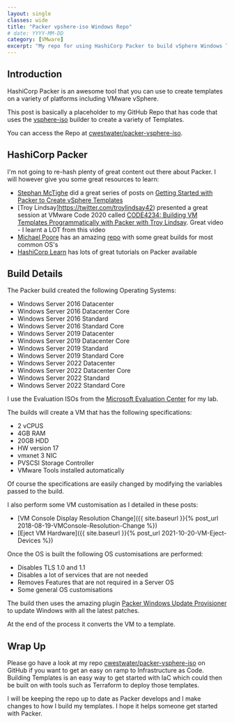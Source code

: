 ```yaml
---
layout: single
classes: wide
title: "Packer vpshere-iso Windows Repo"
# date: YYYY-MM-DD
category: [VMware]
excerpt: "My repo for using HashiCorp Packer to build vSphere Windows Templates"
---
```

## Introduction

HashiCorp Packer is an awesome tool that you can use to create templates on a variety of platforms including VMware vSphere.

This post is basically a placeholder to my GitHub Repo that has code that uses the [vsphere-iso](https://www.packer.io/plugins/builders/vsphere/vsphere-iso) builder to create a variety of Templates.

You can access the Repo at [cwestwater/packer-vsphere-iso](https://github.com/cwestwater/packer-vsphere-iso).

## HashiCorp Packer

I'm not going to re-hash plenty of great content out there about Packer. I will however give you some great resources to learn:

- [Stephan McTighe](https://twitter.com/vStephanMcTighe) did a great series of posts on [Getting Started with Packer to Create vSphere Templates](https://stephanmctighe.com/2021/06/15/getting-started-with-packer-to-create-vsphere-templates-part-1/)
- [Troy Lindsay]https://twitter.com/troylindsay42) presented a great session at VMware Code 2020 called [CODE4234: Building VM Templates Programmatically with Packer with Troy Lindsay](https://youtu.be/mO0oeCAjeO8). Great video - I learnt a LOT from this video
- [Michael Poore](https://twitter.com/mpoore) has an amazing [repo](https://github.com/v12n-io/packer) with some great builds for most common OS's
- [HashiCorp Learn](https://learn.hashicorp.com/packer) has lots of great tutorials on Packer available

## Build Details

The Packer build created the following Operating Systems:

- Windows Server 2016 Datacenter
- Windows Server 2016 Datacenter Core
- Windows Server 2016 Standard
- Windows Server 2016 Standard Core
- Windows Server 2019 Datacenter
- Windows Server 2019 Datacenter Core
- Windows Server 2019 Standard
- Windows Server 2019 Standard Core
- Windows Server 2022 Datacenter
- Windows Server 2022 Datacenter Core
- Windows Server 2022 Standard
- Windows Server 2022 Standard Core

I use the Evaluation ISOs from the [Microsoft Evaluation Center](https://www.microsoft.com/en-gb/evalcenter/evaluate-windows-server) for my lab.

The builds will create a VM that has the following specifications:

- 2 vCPUS
- 4GB RAM
- 20GB HDD
- HW version 17
- vmxnet 3 NIC
- PVSCSI Storage Controller
- VMware Tools installed automatically

Of course the specifications are easily changed by modifying the variables passed to the build.

I also perform some VM customisation as I detailed in these posts:

- [VM Console Display Resolution Change]({{ site.baseurl }}{% post_url 2018-08-19-VMConsole-Resolution-Change %})
- [Eject VM Hardware]({{ site.baseurl }}{% post_url 2021-10-20-VM-Eject-Devices %})

Once the OS is built the following OS customisations are performed:

- Disables TLS 1.0 and 1.1
- Disables a lot of services that are not needed
- Removes Features that are not required in a Server OS
- Some general OS customisations

The build then uses the amazing plugin [Packer Windows Update Provisioner](https://github.com/rgl/packer-plugin-windows-update) to update Windows with all the latest patches.

At the end of the process it converts the VM to a template.

## Wrap Up

Please go have a look at my repo [cwestwater/packer-vsphere-iso](https://github.com/cwestwater/packer-vsphere-iso) on GitHub if you want to get an easy on ramp to Infrastructure as Code. Building Templates is an easy way to get started with IaC which could then be built on with tools such as Terraform to deploy those templates.

I will be keeping the repo up to date as Packer develops and I make changes to how I build my templates. I hope it helps someone get started with Packer.
